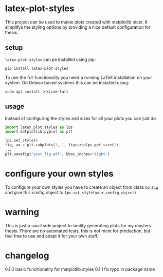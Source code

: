 # latex-plot-styles
This project can be used to makte plots created with matplotlib nicer. It simplifys the styling options by providing a nice default configuration for thesis.

## setup
`latex-plot-styles` can pe installed using pip:
```
pip install latex-plot-styles
```
To use the full functionality you need a running LaTeX installation on your system. On Debian based systems this can be installed using:
```
sudo apt install texlive-full
```

## usage
Instead of configuring the styles and sizes for all your plots you can just do
```Python
import latex_plot_styles as lps
import matplotlib.pyplot as plt

lps.set_style()
fig, ax = plt.subplots(1, 1, figsize=lps.get_size())
...
plt.savefig("your_fig.pdf", bbox_inches="tight")
```

# configure your own styles
To configure your own styles you have to create an object from class `Config` and give this config object to `lps.set_style(your_config_object)`

# warning
This is just a small side project to simlify generating plots for my masters thesis. There are no automated tests, this is not ment for production, but feel free to use and adapt it for your own stuff. 

# changelog
0.1.0 basic funcitionality for matplotlib styles
0.1.1 fix typo in package name